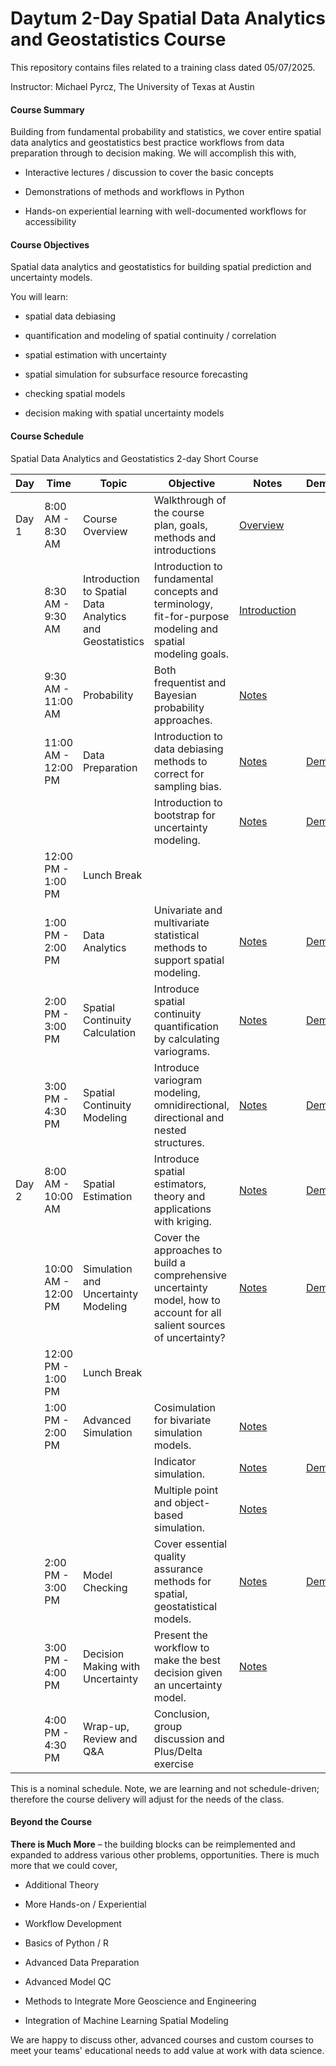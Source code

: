 # Daytum 2-Day Spatial Data Analytics and Geostatistics Course 

This repository contains files related to a training class dated 05/07/2025.

Instructor: Michael Pyrcz, The University of Texas at Austin

#### Course Summary

Building from fundamental probability and statistics, we cover entire spatial data analytics and geostatistics best practice workflows from data preparation through to decision making. We will accomplish this with,

* Interactive lectures / discussion to cover the basic concepts

* Demonstrations of methods and workflows in Python 

* Hands-on experiential learning with well-documented workflows for accessibility


#### Course Objectives

Spatial data analytics and geostatistics for building spatial prediction and uncertainty models.

You will learn:

* spatial data debiasing

* quantification and modeling of spatial continuity / correlation

* spatial estimation with uncertainty

* spatial simulation for subsurface resource forecasting

* checking spatial models

* decision making with spatial uncertainty models

#### Course Schedule

Spatial Data Analytics and Geostatistics 2-day Short Course

| Day   | Time                  | Topic                                  | Objective                                                                                      |  Notes  | Demonstration | Interactivity |
|-------|-----------------------|----------------------------------------|------------------------------------------------------------------------------------------------|--------|---------|---------|
| Day 1 | 8:00 AM - 8:30 AM     | Course Overview                        | Walkthrough of the course plan, goals, methods and introductions                               | [Overview](https://github.com/daytum/geostats_training/blob/main/pdfs/CourseOverview.pdf) | | |
|       | 8:30 AM - 9:30 AM     | Introduction to Spatial Data Analytics and Geostatistics | Introduction to fundamental concepts and terminology, fit-for-purpose modeling and spatial modeling goals. | [Introduction](https://github.com/daytum/geostats_training/blob/main/pdfs/Introduction.pdf)    | | |
|       | 9:30 AM - 11:00 AM    | Probability                            | Both frequentist and Bayesian probability approaches.                                          | [Notes](https://github.com/daytum/geostats_training/blob/main/Pyrcz_UTCourse/02_Probability.pdf) | | [Dashboard](https://github.com/daytum/geostats_training/blob/main/notebooks/Interactive_Sivia_Coin_Toss.ipynb) |
|       | 11:00 AM - 12:00 PM   | Data Preparation                       | Introduction to data debiasing methods to correct for sampling bias. | [Notes](https://github.com/daytum/geostats_training/blob/main/Pyrcz_UTCourse/09b_Spatial_Debias.pdf) | [Demo](https://github.com/daytum/geostats_training/blob/main/notebooks/declustering.ipynb)| [Dashboard](https://github.com/daytum/geostats_training/blob/main/notebooks/Interactive_Declustering.ipynb) |
|       |   |                       | Introduction to bootstrap for uncertainty modeling. | [Notes](https://github.com/daytum/geostats_training/blob/main/Pyrcz_UTCourse/05_Univariate_Distributions.pdf) | [Demo](https://github.com/daytum/geostats_training/blob/main/notebooks/bootstrap.ipynb) | [Dashboard](https://github.com/daytum/geostats_training/blob/main/notebooks/Interactive_Bootstrap.ipynb) |
|       | 12:00 PM - 1:00 PM    | Lunch Break                            |                                                                                                |  | | |
|       | 1:00 PM - 2:00 PM     | Data Analytics                         | Univariate and multivariate statistical methods to support spatial modeling.                   | [Notes](https://github.com/daytum/geostats_training/blob/main/Pyrcz_UTCourse/08_Bivariate_Correlation.pdf) | [Demo](https://github.com/daytum/geostats_training/blob/main/notebooks/multivariate_analysis.ipynb) | [Dashbaord](https://github.com/daytum/geostats_training/blob/main/notebooks/Interactive_Correlation_Coefficient.ipynb) |
|       | 2:00 PM - 3:00 PM     | Spatial Continuity Calculation         | Introduce spatial continuity quantification by calculating variograms.                         | [Notes](https://github.com/daytum/geostats_training/blob/main/Pyrcz_UTCourse/10_Spatial_Calc.pdf) | [Demo](https://github.com/daytum/geostats_training/blob/main/notebooks/variogram_calculation.ipynb) | [Dashbaord](https://github.com/daytum/geostats_training/blob/main/notebooks/Interactive_Variogram_Calculation.ipynb) |
|       | 3:00 PM - 4:30 PM     | Spatial Continuity Modeling            | Introduce variogram modeling, omnidirectional, directional and nested structures.              | [Notes](https://github.com/daytum/geostats_training/blob/main/Pyrcz_UTCourse/11_Spatial_Interpretation_Modeling.pdf) | [Demo](https://github.com/daytum/geostats_training/blob/main/notebooks/variogram_modeling.ipynb) | [Dashboard](https://github.com/daytum/geostats_training/blob/main/notebooks/Interactive_Variogram_Calculation_Modeling.ipynb) |
| Day 2 | 8:00 AM - 10:00 AM    | Spatial Estimation                     | Introduce spatial estimators, theory and applications with kriging.                            | [Notes](https://github.com/daytum/geostats_training/blob/main/Pyrcz_UTCourse/12_Kriging.pdf)  | [Demo](https://github.com/daytum/geostats_training/blob/main/notebooks/kriging.ipynb) | [Dashboard](https://github.com/daytum/geostats_training/blob/main/notebooks/Interactive_Simple_Kriging.ipynb) |
|       | 10:00 AM - 12:00 PM   | Simulation and Uncertainty Modeling    | Cover the approaches to build a comprehensive uncertainty model, how to account for all salient sources of uncertainty? | [Notes](https://github.com/daytum/geostats_training/blob/main/Pyrcz_UTCourse/13_Simulation.pdf) | [Demo](https://github.com/daytum/geostats_training/blob/main/notebooks/simulation.ipynb) | [Dashbaord](https://github.com/daytum/geostats_training/blob/main/notebooks/Interactive_Simulation.ipynb) |
|       | 12:00 PM - 1:00 PM    | Lunch Break                            |                                                                                                |  | | |
|       | 1:00 PM - 2:00 PM     | Advanced Simulation                    | Cosimulation for bivariate simulation models. | [Notes](https://github.com/daytum/geostats_training/blob/main/Pyrcz_UTCourse/16_Cosimulation.pdf) | | |
|       |                       |                                        | Indicator simulation.                                                              | [Notes](https://github.com/daytum/geostats_training/blob/main/Pyrcz_UTCourse/14_Simulation_Indicator.pdf)  | [Demo](https://github.com/daytum/geostats_training/blob/main/notebooks/sisim.ipynb) | | 
|       |                       |                                        | Multiple point and object-based simulation.                                                    | [Notes](https://github.com/daytum/geostats_training/blob/main/Pyrcz_UTCourse/15_Simulation_Facies.pdf) | | |
|       | 2:00 PM - 3:00 PM     | Model Checking                         | Cover essential quality assurance methods for spatial, geostatistical models.                  | [Notes](https://github.com/daytum/geostats_training/blob/main/Pyrcz_UTCourse/16b_Model_Checking.pdf) | [Demo](https://github.com/daytum/geostats_training/blob/main/notebooks/model_checking.ipynb) | |
|       | 3:00 PM - 4:00 PM     | Decision Making with Uncertainty       | Present the workflow to make the best decision given an uncertainty model.                     | [Notes](https://github.com/daytum/geostats_training/blob/main/Pyrcz_UTCourse/16c_Decision_Making.pdf) |  | [Dashbaord](https://github.com/daytum/geostats_training/blob/main/notebooks/Interactive_Decision_Making.ipynb) |
|       | 4:00 PM - 4:30 PM     | Wrap-up, Review and Q&A                | Conclusion, group discussion and Plus/Delta exercise                                           |  |  | |

This is a nominal schedule. Note, we are learning and not schedule-driven; therefore the course delivery will adjust for the needs of the class. 

#### Beyond the Course

**There is Much More** – the building blocks can be reimplemented and expanded to address various other problems, opportunities. There is much more that we could cover,

* Additional Theory

* More Hands-on / Experiential

* Workflow Development

* Basics of Python / R

* Advanced Data Preparation

* Advanced Model QC

* Methods to Integrate More Geoscience and Engineering

* Integration of Machine Learning Spatial Modeling

We are happy to discuss other, advanced courses and custom courses to meet your teams' educational needs to add value at work with data science.

